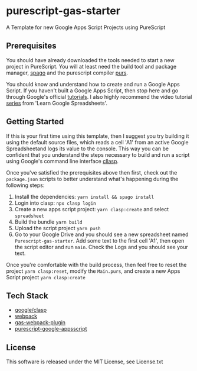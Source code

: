 # purescript-gas-starter
A Template for new Google Apps Script Projects using PureScript

## Prerequisites
You should have already downloaded the tools needed to start a new
project in PureScript.  You will at least need the build tool and package manager, [spago](https://github.com/purescript/spago) and the purescript compiler [purs](https://github.com/purescript/purescript). 

You should know and understand how to create and run a Google Apps Script. If you haven't built a Google Apps Script, then stop here and go through Google's official [tutorials](https://developers.google.com/apps-script/articles/tutorials).  I also highly recommend the video tutorial [series](https://www.youtube.com/watch?v=aPJ-2U45BpA&list=PLv9Pf9aNgemv62NNC5bXLR0CzeaIj5bcw) from 'Learn Google Spreadsheets'.

## Getting Started
If this is your first time using this template, then I suggest you try building it using the default source files, which reads a cell 'A1' from an active Google Spreadsheetand logs its value to the console. This way you can be confident that you understand the steps necessary to build and run a script using Google's command line interface [cllasp](https://developers.google.com/apps-script/guides/clasp). 

Once you've satisfied the prerequisites above then first, check out the `package.json` scripts to better understand what's happening during the following steps:

1. Install the dependencies: `yarn install && spago install`
2. Login into clasp: `npx clasp login`
3. Create a new apps script project: `yarn clasp:create` and select `spreadsheet`
4. Build the bundle `yarn build`
5. Upload the script project `yarn push`
6. Go to your Google Drive and you should see a new spreadsheet named `Purescript-gas-starter`.  Add some text to the first cell 'A1', then open the script editor and run `main`.  Check the Logs and you should see your text.

Once you're comfortable with the build process, then feel free to reset the project `yarn clasp:reset`, modify the `Main.purs`, and create a new Apps Script project `yarn clasp:create`

## Tech Stack
- [google/clasp](https://github.com/google/clasp)
- [webpack](https://webpack.js.org/)
- [gas-webpack-plugin](https://github.com/fossamagna/gas-webpack-plugin)
- [purescript-google-appsscript](https://github.com/adkelley/purescript-google-appsscript)

## License
This software is released under the MIT License, see License.txt
